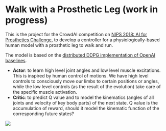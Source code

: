 # Walk with a Prosthetic Leg (work in progress)

This is the project for the CrowdAI competition on [NIPS 2018: AI for Prosthetics Challenge](https://www.crowdai.org/challenges/nips-2018-ai-for-prosthetics-challenge), to develop a controller for a physiologically-based human model with a prosthetic leg to walk and run.

The model is based on the [distributed DDPG implementation of OpenAI baselines](https://github.com/openai/baselines/tree/master/baselines/ddpg). 
* **Actor**: to learn high level joint angles and low level muscle excitations. This is inspired by human control of motions. We have high level controls to consciously move our limbs to certain positions or angles, while the low level controls (as the result of the evolution) take care of the specific muscle activation. 
* **Critic**: to predict Q value and to model the kinematics (angles of all joints and velocity of key body parts) of the next state. Q value is the accumulation of reward, should it model the kinematic function of the corresponding future states?


![](problem.png) 
